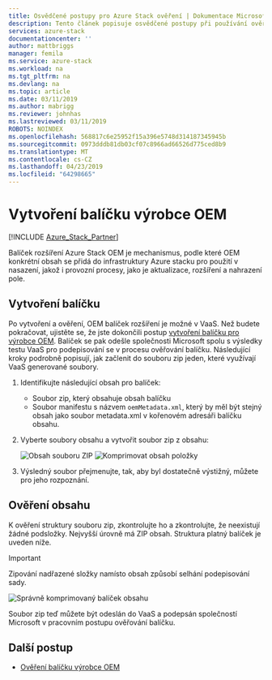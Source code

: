 ```yaml
---
title: Osvědčené postupy pro Azure Stack ověření | Dokumentace Microsoftu
description: Tento článek popisuje osvědčené postupy při používání ověřování jako služba.
services: azure-stack
documentationcenter: ''
author: mattbriggs
manager: femila
ms.service: azure-stack
ms.workload: na
ms.tgt_pltfrm: na
ms.devlang: na
ms.topic: article
ms.date: 03/11/2019
ms.author: mabrigg
ms.reviewer: johnhas
ms.lastreviewed: 03/11/2019
ROBOTS: NOINDEX
ms.openlocfilehash: 568817c6e25952f15a396e5748d314187345945b
ms.sourcegitcommit: 0973dddb81db03cf07c8966ad66526d775ced8b9
ms.translationtype: MT
ms.contentlocale: cs-CZ
ms.lasthandoff: 04/23/2019
ms.locfileid: "64298665"
---
```

# <a name="create-an-oem-package"></a>Vytvoření balíčku výrobce OEM

[!INCLUDE [Azure_Stack_Partner](./includes/azure-stack-partner-appliesto.md)]

Balíček rozšíření Azure Stack OEM je mechanismus, podle které OEM konkrétní obsah se přidá do infrastruktury Azure stacku pro použití v nasazení, jakož i provozní procesy, jako je aktualizace, rozšíření a nahrazení pole.

## <a name="creating-the-package"></a>Vytvoření balíčku

Po vytvoření a ověření, OEM balíček rozšíření je možné v VaaS.  Než budete pokračovat, ujistěte se, že jste dokončili postup [vytvoření balíčku pro výrobce OEM](https://microsoft.sharepoint.com/:w:/r/teams/cloudsolutions/Sacramento/_layouts/15/Doc.aspx?sourcedoc=%7BD7406069-7661-419C-B3B1-B6A727AB3972%7D&file=Azure%20Stack%20OEM%20Extension%20Package.docx&action=default&mobileredirect=true). Balíček se pak odešle společnosti Microsoft spolu s výsledky testu VaaS pro podepisování se v procesu ověřování balíčku. Následující kroky podrobně popisují, jak začlenit do souboru zip jeden, které využívají VaaS generované soubory.

1. Identifikujte následující obsah pro balíček:
    - Soubor zip, který obsahuje obsah balíčku
    - Soubor manifestu s názvem `oemMetadata.xml`, který by měl být stejný obsah jako soubor metadata.xml v kořenovém adresáři balíčku obsahu.

2. Vyberte soubory obsahu a vytvořit soubor zip z obsahu:

    ![Obsah souboru ZIP](media/vaas-create-oem-package-1.png) ![Komprimovat obsah položky](media/vaas-create-oem-package-2.png)

3. Výsledný soubor přejmenujte, tak, aby byl dostatečně výstižný, můžete pro jeho rozpoznání.

## <a name="verifying-the-contents"></a>Ověření obsahu

K ověření struktury souboru zip, zkontrolujte ho a zkontrolujte, že neexistují žádné podsložky. Nejvyšší úrovně má ZIP obsah. Struktura platný balíček je uveden níže.
> [!IMPORTANT]
> Zipování nadřazené složky namísto obsah způsobí selhání podepisování sady.

![Správně komprimovaný balíček obsahu](media/vaas-create-oem-package-3.png)

Soubor zip teď můžete být odeslán do VaaS a podepsán společností Microsoft v pracovním postupu ověřování balíčku.

## <a name="next-steps"></a>Další postup

- [Ověření balíčku výrobce OEM](azure-stack-vaas-validate-oem-package.md)
